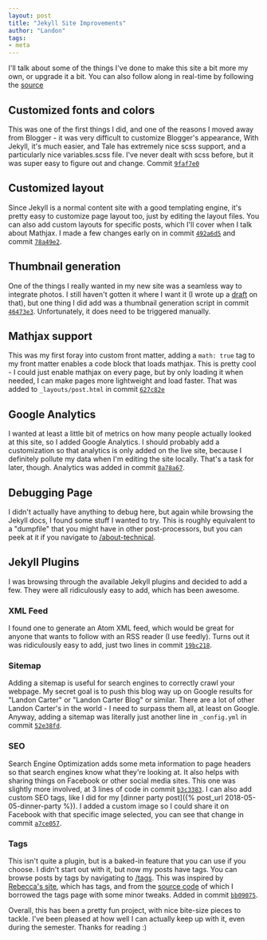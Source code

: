```yaml
---
layout: post
title: "Jekyll Site Improvements"
author: "Landon"
tags:
- meta
---
```


I'll talk about some of the things I've done to make this site a bit more my own, or upgrade it a bit. You can also follow along in real-time by following the [source](https://github.com/lycarter/lycarter.github.com)

## Customized fonts and colors
This was one of the first things I did, and one of the reasons I moved away from Blogger - it was very difficult to customize Blogger's appearance, With Jekyll, it's much easier, and Tale has extremely nice scss support, and a particularly nice variables.scss file. I've never dealt with scss before, but it was super easy to figure out and change. Commit [`9faf7e0`](https://github.com/lycarter/lycarter.github.com/commit/9faf7e06ed6dae4a9065417798e4d7f97b8c018e#diff-a747c56a582f71180f6c87cc19d7bae9)

## Customized layout
Since Jekyll is a normal content site with a good templating engine, it's pretty easy to customize page layout too, just by editing the layout files. You can also add custom layouts for specific posts, which I'll cover when I talk about Mathjax. I made a few changes early on in commit [`492a6d5`](https://github.com/lycarter/lycarter.github.com/commit/492a6d59076fff15e9c9365edd0ae191bb3ee4f8) and commit [`78a49e2`](https://github.com/lycarter/lycarter.github.com/commit/78a49e226a7a9d19a45e4050c636df8759be0f61).

## Thumbnail generation
One of the things I really wanted in my new site was a seamless way to integrate photos. I still haven't gotten it where I want it (I wrote up a [draft](https://github.com/lycarter/lycarter.github.com/blob/master/_drafts/2018-03-19-content-vs-perfection.md) on that), but one thing I did add was a thumbnail generation script in commit [`46473e3`](https://github.com/lycarter/lycarter.github.com/commit/46473e3efa922c3f4e51ba9b60872bebbe16de6e). Unfortunately, it does need to be triggered manually.

## Mathjax support
This was my first foray into custom front matter, adding a `math: true` tag to my front matter enables a code block that loads mathjax. This is pretty cool - I could just enable mathjax on every page, but by only loading it when needed, I can make pages more lightweight and load faster. That was added to `_layouts/post.html` in commit [`627c82e`](https://github.com/lycarter/lycarter.github.com/commit/627c82e3132542b9395a0b8afbdf92c1014ee107#diff-663f387b6a1a407ab38de055a12bc7c8)

## Google Analytics
I wanted at least a little bit of metrics on how many people actually looked at this site, so I added Google Analytics. I should probably add a customization so that analytics is only added on the live site, because I definitely pollute my data when I'm editing the site locally. That's a task for later, though. Analytics was added in commit [`8a78a67`](https://github.com/lycarter/lycarter.github.com/commit/8a78a676fbcdab491330f85305f847d3622b4b34).

## Debugging Page
I didn't actually have anything to debug here, but again while browsing the Jekyll docs, I found some stuff I wanted to try. This is roughly equivalent to a "dumpfile" that you might have in other post-processors, but you can peek at it if you navigate to [/about-technical](/about-technical).

## Jekyll Plugins

I was browsing through the available Jekyll plugins and decided to add a few. They were all ridiculously easy to add, which has been awesome.

### XML Feed
I found one to generate an Atom XML feed, which would be great for anyone that wants to follow with an RSS reader (I use feedly). Turns out it was ridiculously easy to add, just two lines in commit [`19bc218`](https://github.com/lycarter/lycarter.github.com/commit/19bc218d0f675fb795fd5951df3f02852b4117df).

### Sitemap
Adding a sitemap is useful for search engines to correctly crawl your webpage. My secret goal is to push this blog way up on Google results for "Landon Carter" or "Landon Carter Blog" or similar. There are a lot of other Landon Carter's in the world - I need to surpass them all, at least on Google. Anyway, adding a sitemap was literally just another line in `_config.yml` in commit [`52e38fd`](https://github.com/lycarter/lycarter.github.com/commit/52e38fd4a583010a468f069295f93c344734ffa3).

### SEO
Search Engine Optimization adds some meta information to page headers so that search engines know what they're looking at. It also helps with sharing things on Facebook or other social media sites. This one was slightly more involved, at 3 lines of code in commit [`b3c3383`](https://github.com/lycarter/lycarter.github.com/commit/b3c338366b6b62a8ce37010c81779e1c3df219b5). I can also add custom SEO tags, like I did for my [dinner party post]({% post_url 2018-05-05-dinner-party %}). I added a custom image so I could share it on Facebook with that specific image selected, you can see that change in commit [`a7ce057`](https://github.com/lycarter/lycarter.github.com/commit/a7ce057a6ac20cfcf20d2802ff2e0b276413990f).

### Tags
This isn't quite a plugin, but is a baked-in feature that you can use if you choose. I didn't start out with it, but now my posts have tags. You can browse posts by tags by navigating to [/tags](/tags). This was inspired by [Rebecca's site](http://rebecca.li/tags/), which has tags, and from the [source code](https://github.com/rebeccali/rliwebsite) of which I borrowed the tags page with some minor tweaks. Added in commit [`bb09075`](https://github.com/lycarter/lycarter.github.com/commit/bb09075e26637d92e123af0dd8d6939e9fd82916).

Overall, this has been a pretty fun project, with nice bite-size pieces to tackle. I've been pleased at how well I can actually keep up with it, even during the semester. Thanks for reading :)